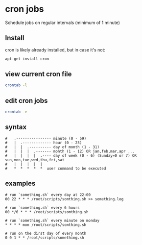 # cron jobs

Schedule jobs on regular intervals (minimum of 1 minute)

## Install
cron is likely already installed, but in case it's not:

```bash
apt-get install cron
```

## view current cron file
```bash
crontab -l
```

## edit cron jobs
```bash
crontab -e
```

## syntax
```
#   .---------------- minute (0 - 59)
#   |  .------------- hour (0 - 23)
#   |  |  .---------- day of month (1 - 31)
#   |  |  |  .------- month (1 - 12) OR jan,feb,mar,apr ...
#   |  |  |  |  .---- day of week (0 - 6) (Sunday=0 or 7) OR sun,mon,tue,wed,thu,fri,sat
#   |  |  |  |  |
#   *  *  *  *  *  user command to be executed
```

## examples
```
# run `something.sh` every day at 22:00
00 22 * * * /root/scripts/somthing.sh >> something.log

# run `something.sh` every 6 hours
00 */6 * * * /root/scripts/somthing.sh

# run `something.sh` every minute on monday
* * * * mon /root/scripts/somthing.sh

# run on the dirst day of every month
0 0 1 * * /root/scripts/something.sh
```
